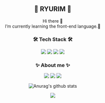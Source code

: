 <h2 align="center">🔮 RYURIM 🔮</h2>
<p align="center">Hi there 👋 <br />
I’m currently learning the front-end language.🏃</p>



<h3 align="center">🛠 Tech Stack 🛠 </h3>
<p align="center" float="left">
<img src="https://img.shields.io/badge/html5-E34F26?style=for-the-badge&logo=html5&logoColor=white">
<img src="https://img.shields.io/badge/CSS-1572B6?style=for-the-badge&logo=CSS3&logoColor=white">
<img src="https://img.shields.io/badge/JavaScript-F7DF1E?style=for-the-badge&logo=JavaScript&logoColor=black">
<img src="https://img.shields.io/badge/python-3670A0?style=for-the-badge&logo=python&logoColor=FF9E0F">
</p>

<h3 align="center">✨ About me ✨ </h3>
<p align="center" float="left">
<a href="https://www.instagram.com/ryu_ri_m/?hl=ko"><img src="https://img.shields.io/badge/Instagram-E4405F?style=flat-square&logo=Instagram&logoColor=white&link=https://www.instagram.com/ryu_ri_m/?hl=ko"/></a>
<a href="https://velog.io/@ryurim0109"><img src="https://img.shields.io/badge/Velog-20C997?style=flat-square&logo=Velog&logoColor=white&link=https://www.instagram.com/ryu_ri_m/?hl=ko"/></a>
<a href="mailto:dbfla5036@gmail.com"><img src="https://img.shields.io/badge/gmail-EA4335?style=flat-square&logo=gmail&logoColor=white&link=https://www.instagram.com/ryu_ri_m/?hl=ko"/></a>

</p>



<div align="center">

![Anurag's github stats](https://github-readme-stats.vercel.app/api?username=ryurim0109&show_icons=true&theme=react)

</div>

  <div align=center>
    <a href="https://hits.seeyoufarm.com"><img src="https://hits.seeyoufarm.com/api/count/incr/badge.svg?url=https%3A%2F%2Fgithub.com%2Fgjbae1212%2Fhit-counter"/></a>
  </div>
